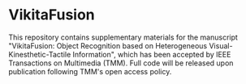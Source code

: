# VikitaFusion
 This repository contains supplementary materials for the manuscript "VikitaFusion: Object Recognition based on Heterogeneous Visual-Kinesthetic-Tactile Information", which has been accepted by IEEE Transactions on Multimedia (TMM). Full code will be released upon publication following TMM's open access policy.
